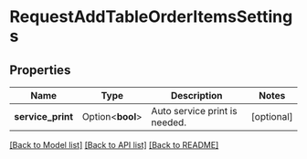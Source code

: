 # RequestAddTableOrderItemsSettings

## Properties

Name | Type | Description | Notes
------------ | ------------- | ------------- | -------------
**service_print** | Option<**bool**> | Auto service print is needed. | [optional]

[[Back to Model list]](../README.md#documentation-for-models) [[Back to API list]](../README.md#documentation-for-api-endpoints) [[Back to README]](../README.md)


